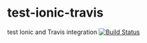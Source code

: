 # test-ionic-travis
test Ionic and Travis integration
[![Build Status](https://travis-ci.org/gavelino/test-ionic-travis.svg?branch=master)](https://travis-ci.org/gavelino/test-ionic-travis)
